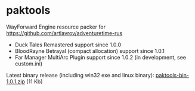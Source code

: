 paktools
========

WayForward Engine resource packer for https://github.com/artlavrov/adventuretime-rus

* Duck Tales Remastered support since 1.0.0
* BloodRayne Betrayal (compact allocation) support since 1.0.1
* Far Manager MultiArc Plugin support since 1.0.2 (in development, see custom.ini)

Latest binary release (including win32 exe and linux binary): [paktools-bin-1.0.1.zip](https://github.com/artlavrov/paktools/releases/download/1.0.1/paktools-bin-1.0.1.zip) (11 Kb)
